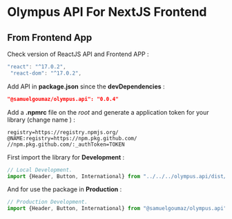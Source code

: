 # Olympus API For NextJS Frontend

## From Frontend App

Check version of ReactJS API and Frontend APP :

```jsx
"react": "^17.0.2",
 "react-dom": "^17.0.2",
```

Add API in **package.json** since the **devDependencies** :

```json
"@samuelgoumaz/olympus.api": "0.0.4"
```

Add a **.npmrc** file on the *root* and generate a application token for your library (change name ) :

```
registry=https://registry.npmjs.org/
@NAME:registry=https://npm.pkg.github.com/
//npm.pkg.github.com/:_authToken=TOKEN
```

First import the library for **Development** :

```jsx
// Local Development.
import {Header, Button, International} from "../../../olympus.api/dist/esm"

```

And for use the package in **Production** :

```jsx
// Production Development.
import {Header, Button, International} from "@samuelgoumaz/olympus.api"
```




